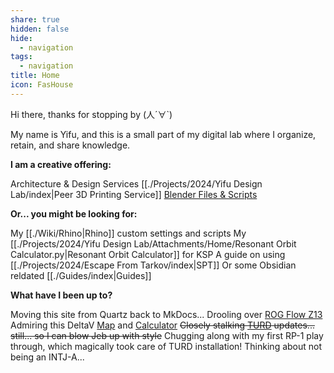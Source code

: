 ```yaml
---
share: true
hidden: false
hide:
  - navigation
tags:
  - navigation
title: Home
icon: FasHouse
---
```


Hi there, thanks for stopping by (人´∀\`)

My name is Yifu, and this is a small part of my digital lab where I organize, retain, and share knowledge.

**I am a creative offering:**

Architecture & Design Services
[[./Projects/2024/Yifu Design Lab/index|Peer 3D Printing Service]]
[Blender Files & Scripts](https://30salt.gumroad.com/)

**Or... you might be looking for:**

My [[./Wiki/Rhino|Rhino]] custom settings and scripts
My [[./Projects/2024/Yifu Design Lab/Attachments/Home/Resonant Orbit Calculator.py|Resonant Orbit Calculator]] for KSP
A guide on using [[./Projects/2024/Escape From Tarkov/index|SPT]]
Or some Obsidian reldated [[./Guides/index|Guides]]

**What have I been up to?**

Moving this site from Quartz back to MkDocs...
Drooling over [ROG Flow Z13](https://rog.asus.com/ca-en/laptops/rog-flow/rog-flow-z13-2025/)
Admiring this DeltaV [Map](https://deltavmap.github.io/?system=Solar) and [Calculator](https://deltavmap.github.io/calculators.html?system=earth)
~~Closely stalking [TURD](https://forum.kerbalspaceprogram.com/topic/174188-112x-textures-unlimited-recolour-depot/) updates... still... so I can blow Jeb up with style~~ Chugging along with my first RP-1 play through, which magically took care of TURD installation!
Thinking about not being an INTJ-A...
